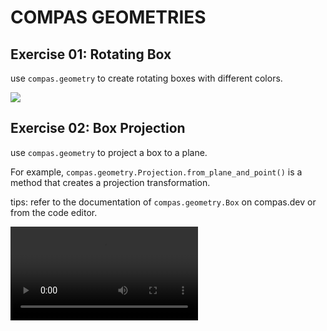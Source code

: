 # COMPAS GEOMETRIES

## Exercise 01: Rotating Box
use `compas.geometry` to create rotating boxes with different colors.

![](https://app.rccn.dev/assets/dccg/imgs/exercise_rot_box.jpg)

## Exercise 02: Box Projection

use `compas.geometry` to project a box to a plane.

For example, `compas.geometry.Projection.from_plane_and_point()` is a method that creates a projection transformation.

tips: refer to the documentation of `compas.geometry.Box` on compas.dev or from the code editor.

![](https://app.rccn.dev/assets/dccg/vids/exercise_box_projection.mov)